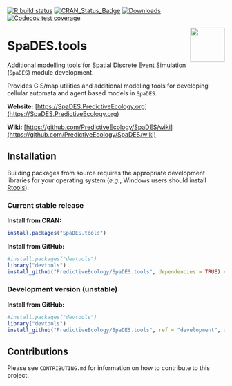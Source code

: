 <!-- badges: start -->
[![R build status](https://github.com/PredictiveEcology/SpaDES.tools/workflows/R-CMD-check/badge.svg)](https://github.com/PredictiveEcology/SpaDES.tools/actions)
[![CRAN_Status_Badge](http://www.r-pkg.org/badges/version/SpaDES.tools)](https://cran.r-project.org/package=SpaDES.tools)
[![Downloads](http://cranlogs.r-pkg.org/badges/grand-total/SpaDES.tools)](https://cran.r-project.org/package=SpaDES.tools)
[![Codecov test coverage](https://codecov.io/gh/PredictiveEcology/SpaDES.tools/branch/master/graph/badge.svg)](https://app.codecov.io/gh/PredictiveEcology/SpaDES.tools?branch=master)
<!-- badges: end -->

<img align="right" width="80" pad="20" src="https://github.com/PredictiveEcology/SpaDES/raw/master/man/figures/SpaDES.png">

# SpaDES.tools

Additional modelling tools for Spatial Discrete Event Simulation (`SpaDES`) module development.

Provides GIS/map utilities and additional modeling tools for developing cellular automata and agent based models in `SpaDES`.

**Website:** [https://SpaDES.PredictiveEcology.org](https://SpaDES.PredictiveEcology.org)

**Wiki:** [https://github.com/PredictiveEcology/SpaDES/wiki](https://github.com/PredictiveEcology/SpaDES/wiki)

## Installation

Building packages from source requires the appropriate development libraries for your operating system (*e.g.*, Windows users should install [Rtools](https://cran.r-project.org/bin/windows/Rtools/)).

### Current stable release

**Install from CRAN:**

```r
install.packages("SpaDES.tools")
```

**Install from GitHub:**
    
```r
#install.packages("devtools")
library("devtools")
install_github("PredictiveEcology/SpaDES.tools", dependencies = TRUE) # master
```

### Development version (unstable)

**Install from GitHub:**

```r
#install.packages("devtools")
library("devtools")
install_github("PredictiveEcology/SpaDES.tools", ref = "development", dependencies = TRUE)
```

## Contributions

Please see `CONTRIBUTING.md` for information on how to contribute to this project.
